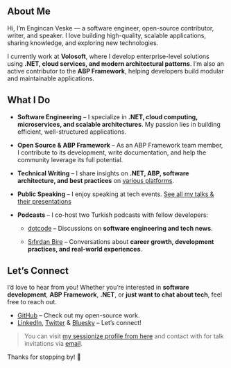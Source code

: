 ## About Me

Hi, I’m Engincan Veske — a software engineer, open-source contributor, writer, and speaker. I love building high-quality, scalable applications, sharing knowledge, and exploring new technologies.

I currently work at **Volosoft**, where I develop enterprise-level solutions using **.NET, cloud services, and modern architectural patterns**. I’m also an active contributor to the **ABP Framework**, helping developers build modular and maintainable applications.

## What I Do

* **Software Engineering** – I specialize in **.NET, cloud computing, microservices, and scalable architectures**. My passion lies in building efficient, well-structured applications.

* **Open Source & ABP Framework** – As an ABP Framework team member, I contribute to its development, write documentation, and help the community leverage its full potential.

* **Technical Writing** – I share insights on **.NET, ABP, software architecture, and best practices** on [various platforms](https://engincanveske.substack.com/p/links).

* **Public Speaking** – I enjoy speaking at tech events. [See all my talks & their presentations](https://github.com/EngincanV/presentations)

* **Podcasts** – I co-host two Turkish podcasts with fellow developers:

  * [dotcode](https://open.spotify.com/show/2a4W8oDAGxqr4pDUnb2K4H) – Discussions on **software engineering and tech news**.

  * [Sıfırdan Bire](https://open.spotify.com/show/4Iliz5SjCs6ayUglQ48Use) – Conversations about **career growth, development practices, and real-world experiences**.

## Let’s Connect

I’d love to hear from you! Whether you’re interested in **software development**, **ABP Framework**, **.NET**, or **just want to chat about tech**, feel free to reach out.

* [GitHub](https://github.com/EngincanV) – Check out my open-source work.
* [LinkedIn](https://www.linkedin.com/in/engincanv/), [Twitter](https://x.com/EngincanVeske) & [Bluesky](https://bsky.app/profile/engincanv.bsky.social) – Let’s connect!

> You can visit [my sessionize profile from here](https://sessionize.com/engincan-veske/) and contact with for talk invitations via [email](mailto:enginveske@gmail.com).

Thanks for stopping by! 🚀
